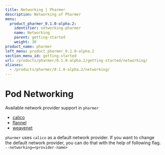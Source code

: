 ```yaml
---
title: Networking | Pharmer
description: Networking of Pharmer
menu:
  product_pharmer_0.1.0-alpha.2:
    identifier: networking-pharmer
    name: Networking
    parent: getting-started
    weight: 30
product_name: pharmer
left_menu: product_pharmer_0.1.0-alpha.2
section_menu_id: getting-started
url: /products/pharmer/0.1.0-alpha.2/getting-started/networking/
aliases:
  - /products/pharmer/0.1.0-alpha.2/networking/
---
```


# Pod Networking

Available network provider support in `pharmer`
* [calico](https://kubernetes.io/docs/concepts/cluster-administration/networking/#project-calico)
* [flannel](https://kubernetes.io/docs/concepts/cluster-administration/networking/#flannel)
* [weavenet](https://kubernetes.io/docs/concepts/cluster-administration/networking/#weave-net-from-weaveworks)

`pharmer` uses `calico` as a default network provider. If you want to change the default network provider, you can do that with the help of following flag.
`--networking=<provider-name>`